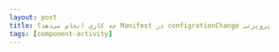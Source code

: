 ```yaml
---
layout: post
title: ‫پروپرتی configrationChange در Manifest چه کاری انجام می‌دهد؟
tags: [component-activity]
---
```




